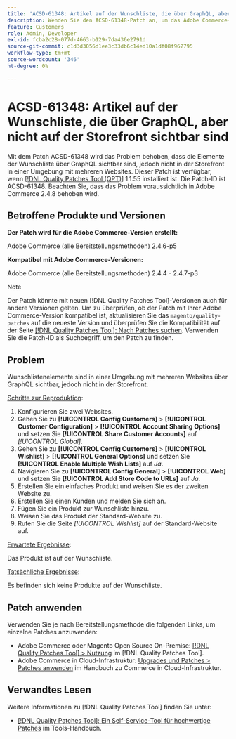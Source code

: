 ```yaml
---
title: 'ACSD-61348: Artikel auf der Wunschliste, die über GraphQL, aber nicht auf der Storefront sichtbar sind'
description: Wenden Sie den ACSD-61348-Patch an, um das Adobe Commerce-Problem zu beheben, bei dem die Elemente der Wunschliste über GraphQL sichtbar sind, jedoch nicht in der Storefront in einer Umgebung mit mehreren Websites.
feature: Customers
role: Admin, Developer
exl-id: fcba2c28-077d-4663-b129-7da436e2791d
source-git-commit: c1d3d3056d1ee3c33db6c14ed10a1df08f962795
workflow-type: tm+mt
source-wordcount: '346'
ht-degree: 0%

---
```


# ACSD-61348: Artikel auf der Wunschliste, die über GraphQL, aber nicht auf der Storefront sichtbar sind

Mit dem Patch ACSD-61348 wird das Problem behoben, dass die Elemente der Wunschliste über GraphQL sichtbar sind, jedoch nicht in der Storefront in einer Umgebung mit mehreren Websites. Dieser Patch ist verfügbar, wenn [[!DNL Quality Patches Tool (QPT)]](/help/tools/quality-patches-tool/quality-patches-tool-to-self-serve-quality-patches.md) 1.1.55 installiert ist. Die Patch-ID ist ACSD-61348. Beachten Sie, dass das Problem voraussichtlich in Adobe Commerce 2.4.8 behoben wird.

## Betroffene Produkte und Versionen

**Der Patch wird für die Adobe Commerce-Version erstellt:**

Adobe Commerce (alle Bereitstellungsmethoden) 2.4.6-p5

**Kompatibel mit Adobe Commerce-Versionen:**

Adobe Commerce (alle Bereitstellungsmethoden) 2.4.4 - 2.4.7-p3

>[!NOTE]
>
>Der Patch könnte mit neuen [!DNL Quality Patches Tool]-Versionen auch für andere Versionen gelten. Um zu überprüfen, ob der Patch mit Ihrer Adobe Commerce-Version kompatibel ist, aktualisieren Sie das `magento/quality-patches` auf die neueste Version und überprüfen Sie die Kompatibilität auf der Seite [[!DNL Quality Patches Tool]: Nach Patches suchen](https://experienceleague.adobe.com/tools/commerce-quality-patches/index.html?lang=de). Verwenden Sie die Patch-ID als Suchbegriff, um den Patch zu finden.

## Problem

Wunschlistenelemente sind in einer Umgebung mit mehreren Websites über GraphQL sichtbar, jedoch nicht in der Storefront.

<u>Schritte zur Reproduktion</u>:

1. Konfigurieren Sie zwei Websites.
1. Gehen Sie zu **[!UICONTROL Config Customers]** > **[!UICONTROL Customer Configuration]** > **[!UICONTROL Account Sharing Options]** und setzen Sie **[!UICONTROL Share Customer Accounts]** auf *[!UICONTROL Global]*.
1. Gehen Sie zu **[!UICONTROL Config Customers]** > **[!UICONTROL Wishlist]** > **[!UICONTROL General Options]** und setzen Sie **[!UICONTROL Enable Multiple Wish Lists]** auf *Ja*.
1. Navigieren Sie zu **[!UICONTROL Config General]** > **[!UICONTROL Web]** und setzen Sie **[!UICONTROL Add Store Code to URLs]** auf *Ja*.
1. Erstellen Sie ein einfaches Produkt und weisen Sie es der zweiten Website zu.
1. Erstellen Sie einen Kunden und melden Sie sich an.
1. Fügen Sie ein Produkt zur Wunschliste hinzu.
1. Weisen Sie das Produkt der Standard-Website zu.
1. Rufen Sie die Seite *[!UICONTROL Wishlist]* auf der Standard-Website auf.

<u>Erwartete Ergebnisse</u>:

Das Produkt ist auf der Wunschliste.

<u>Tatsächliche Ergebnisse</u>:

Es befinden sich keine Produkte auf der Wunschliste.

## Patch anwenden

Verwenden Sie je nach Bereitstellungsmethode die folgenden Links, um einzelne Patches anzuwenden:

* Adobe Commerce oder Magento Open Source On-Premise: [[!DNL Quality Patches Tool] > Nutzung](/help/tools/quality-patches-tool/usage.md) im [!DNL Quality Patches Tool].
* Adobe Commerce in Cloud-Infrastruktur: [Upgrades und Patches > Patches anwenden](https://experienceleague.adobe.com/docs/commerce-cloud-service/user-guide/develop/upgrade/apply-patches.html?lang=de) im Handbuch zu Commerce in Cloud-Infrastruktur.

## Verwandtes Lesen

Weitere Informationen zu [!DNL Quality Patches Tool] finden Sie unter:

* [[!DNL Quality Patches Tool]: Ein Self-Service-Tool für hochwertige Patches](/help/tools/quality-patches-tool/quality-patches-tool-to-self-serve-quality-patches.md) im Tools-Handbuch.

